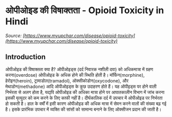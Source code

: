 # ओपीओइड की विषाक्तता - Opioid Toxicity in Hindi
_Source: [https://www.myupchar.com/disease/opioid-toxicity](https://www.myupchar.com/disease/opioid-toxicity)_

## Introduction
ओपीओइड की विषाक्तता क्या है?
ऑपीओइड्स (दर्द निवारक नशीली दवा) को अधिकमात्रा में ग्रहण करना(overdose) ओपीओइड के अधिक होने की स्थिति होती है। मॉर्फिन(morphine), हेरोइन(heroin), ट्रामाडोल(tramadol), ऑक्सीकोडोन(oxycodone), और मेथाडोन(methadone) आदि ऑपीओइड्स के कुछ उदाहरण होते हैं। यह ऑपीइड्स पर होने वाली निर्भरता से अलग होता है, यद्यपि ओपीओइड की अधिका मात्रा होने पर आपातकालीन विभाग में जांच करना इसकी मृत्युदर को कम करने के लिए काफी नहीं है। दीर्घकालिक दर्द में उपचार में ओपीओइड पर निर्भरता हो सकती है। हाल के वर्षों में इसी कारण ओपीओइड की अधिक मात्रा में सेवन करने वालों की संख्या बढ़ गई है। इसके प्रारंभिक उपचार में व्यक्ति की सांसों को सामान्य बनाने के लिए ऑक्सीजन प्रदान की जाती है।

